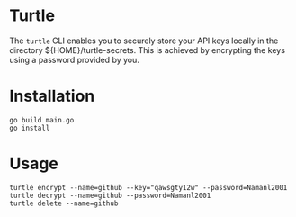 # Turtle

The `turtle` CLI enables you to securely store your API keys locally in the directory ${HOME}/turtle-secrets. This is achieved by encrypting the keys using a password provided by you.

# Installation

```
go build main.go
go install
```

# Usage

```
turtle encrypt --name=github --key="qawsgty12w" --password=Namanl2001
turtle decrypt --name=github --password=Namanl2001
turtle delete --name=github
```